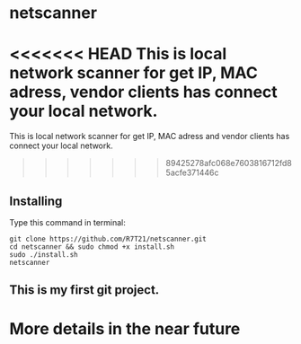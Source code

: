 # netscanner
<<<<<<< HEAD
This is local network scanner for get IP, MAC adress, vendor clients has connect your local network.
=======
This is local network scanner for get IP, MAC adress and vendor clients has connect your local network.
>>>>>>> 89425278afc068e7603816712fd85acfe371446c

## Installing
Type this command in terminal:
```
git clone https://github.com/R7T21/netscanner.git
cd netscanner && sudo chmod +x install.sh
sudo ./install.sh
netscanner
```
## This is my first git project.


# More details in the near future

